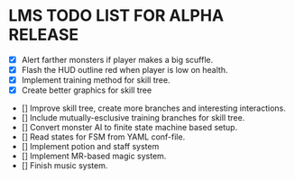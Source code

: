 # LMS TODO LIST FOR ALPHA RELEASE

- [X] Alert farther monsters if player makes a big scuffle.
- [X] Flash the HUD outline red when player is low on health.
- [X] Implement training method for skill tree.
- [X] Create better graphics for skill tree
- [] Improve skill tree, create more branches and interesting interactions.
- [] Include mutually-esclusive training branches for skill tree.
- [] Convert monster AI to finite state machine based setup.
- [] Read states for FSM from YAML conf-file.
- [] Implement potion and staff system
- [] Implement MR-based magic system.
- [] Finish music system.
